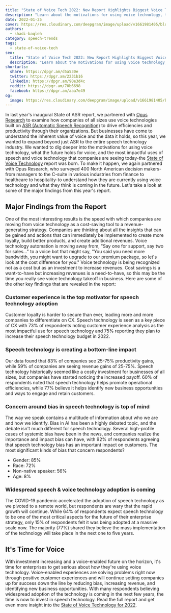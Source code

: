 ```yaml
---
title: "State of Voice Tech 2022: New Report Highlights Biggest Voice Tech Adoption Motivators"
description: "Learn about the motivations for using voice technology, the most impactful uses of voice tech today, and what the future holds for voice."
date: 2022-01-25
cover: https://res.cloudinary.com/deepgram/image/upload/v1661981405/blog/state-of-voice-report-2022/State-of-Voice-2022-thumb-554x220%402x.png
authors:
  - shadi-baqleh
category: speech-trends
tags:
  - state-of-voice-tech
seo:
  title: "State of Voice Tech 2022: New Report Highlights Biggest Voice Tech Adoption Motivators"
  description: "Learn about the motivations for using voice technology, the most impactful uses of voice tech today, and what the future holds for voice."
shorturls:
  share: https://dpgr.am/d5a530e
  twitter: https://dpgr.am/2231b16
  linkedin: https://dpgr.am/90e3d4c
  reddit: https://dpgr.am/70b6698
  facebook: https://dpgr.am/aaa7e49
og:
  image: https://res.cloudinary.com/deepgram/image/upload/v1661981405/blog/state-of-voice-report-2022/State-of-Voice-2022-thumb-554x220%402x.png
---
```


In last year's inaugural State of ASR report, we partnered with [Opus Research](https://opusresearch.net/wordpress/) to examine how companies of all sizes use voice technologies built on [ASR (Automatic Speech Recognition)](https://sweet-pie-c52a63-blog.netlify.app/what-is-asr/) to drive efficiencies and productivity through their organizations. But businesses have come to understand the inherent value of voice and the data it holds, so this year, we wanted to expand beyond just ASR to the entire speech technology industry. We wanted to dig deeper into the motivations for using voice technology, what the future holds for voice, and the most impactful uses of speech and voice technology that companies are seeing today-the [State of Voice Technology](https://deepgram.com/state-of-voice-technology-2022/) report was born. To make it happen, we again partnered with Opus Research, who surveyed 400 North American decision makers-from managers to the C-suite in various industries from finance to healthcare to hospitality-to understand how they are currently using voice technology and what they think is coming in the future. Let's take a look at some of the major findings from this year's report.

## Major Findings from the Report

One of the most interesting results is the speed with which companies are moving from voice technology as a cost-saving tool to a revenue-generating strategy. Companies are thinking about all the insights that can be gained and actions that can immediately be implemented to create more loyalty, build better products, and create additional revenues. Voice technology automation is moving away from, "Say one for support, say two for sales..." to a voice bot that might say, "You said you need more bandwidth, you might want to upgrade to our premium package, so let's look at the cost difference for you." Voice technology is being recognized not as a cost but as an investment to increase revenues. Cost savings is a want-to-have but increasing revenues is a need-to-have, so this may be the time you really see voice technology takeoff in business.  Here are some of the other key findings that are revealed in the report:

### Customer experience is the top motivator for speech technology adoption

Customer loyalty is harder to secure than ever, leading more and more companies to differentiate on CX. Speech technology is seen as a key piece of CX with 73% of respondents noting customer experience analysis as the most impactful use for speech technology and 75% reporting they plan to increase their speech technology budget in 2022.

### Speech technology is creating a bottom-line impact

Our data found that 83% of companies see 25-75% productivity gains, while 59% of companies are seeing revenue gains of 25-75%. Speech technology historically seemed like a costly investment for businesses of all sizes, but companies have started noticing the increased payoff. 60% of respondents noted that speech technology helps promote operational efficiencies, while 77% believe it helps identify new business opportunities and ways to engage and retain customers. 

### Concern around bias in speech technology is top of mind

The way we speak contains a multitude of information about who we are and how we identify. Bias in AI has been a highly debated topic, and the debate isn't much different for speech technology. Several high-profile cases of systemic bias have been in the news, and companies realize the importance and impact bias can have, with 92% of respondents agreeing that speech technology bias has an important impact on customers. The most significant kinds of bias that concern respondents?

*   Gender: 85%
*   Race: 72%
*   Non-native speaker: 56%
*   Age: 8%

### Widespread speech & voice technology adoption is coming

The COVID-19 pandemic accelerated the adoption of speech technology as we pivoted to a remote world, but respondents are wary that the rapid growth will continue. While 64% of respondents expect speech technology to be one of the most critical aspects for the future of their enterprise strategy, only 15% of respondents felt it was being adopted at a massive scale now. The majority (77%) shared they believe the mass implementation of the technology will take place in the next one to five years. 

## It's Time for Voice

With investment increasing and a voice-enabled future on the horizon, it's time for enterprises to get serious about how they're using voice technology. Voice-enabled experiences are solving problems right now through positive customer experiences and will continue setting companies up for success down the line by reducing bias, increasing revenue, and identifying new business opportunities. With many respondents believing widespread adoption of the technology is coming in the next few years, the time is now to invest in speech technology. Read the full report and get even more insight into the [State of Voice Technology for 2022](https://deepgram.com/state-of-voice-technology-2022/).
